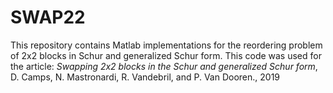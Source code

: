 # SWAP22

This repository contains Matlab implementations for the reordering problem
of 2x2 blocks in Schur and generalized Schur form.
This code was used for the article:
 *Swapping 2x2 blocks in the Schur and generalized Schur form*, D. Camps, N. Mastronardi, R. Vandebril, and P. Van Dooren., 2019
